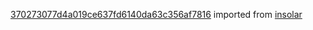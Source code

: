 [370273077d4a019ce637fd6140da63c356af7816](https://github.com/insolar/insolar/commit/370273077d4a019ce637fd6140da63c356af7816) imported from [insolar](https://github.com/insolar/insolar)
